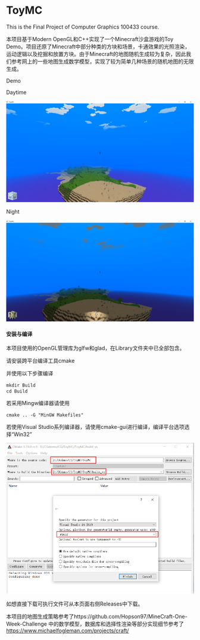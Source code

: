 # ToyMC
This is the Final Project of Computer Graphics 100433 course.

本项目基于Modern OpenGL和C++实现了一个Minecraft沙盒游戏的Toy Demo。项目还原了Minecraft中部分种类的方块和场景，卡通效果的光照渲染，运动逻辑以及挖掘和放置方块。由于Minecraft的地图随机生成较为复杂，因此我们参考网上的一些地图生成数学模型，实现了较为简单几种场景的随机地图的无限生成。

Demo

Daytime

![image-20210112122238475](https://github.com/SAOHPRWHG/ToyMC/blob/main/Fig/Daytime.png)

Night

![image-20210112122238475](https://github.com/SAOHPRWHG/ToyMC/blob/main/Fig/Night.png)



#### 安装与编译

本项目使用的OpenGL管理库为glfw和glad，在Library文件夹中已全部包含。

请安装跨平台编译工具cmake

并使用以下步骤编译

```
mkdir Build
cd Build
```

若采用Mingw编译器请使用

```
cmake .. -G "MinGW Makefiles"
```

若使用Visual Studio系列编译器，请使用cmake-gui进行编译，编译平台选项选择“Win32”

![image-20210112122238475](https://github.com/SAOHPRWHG/ToyMC/blob/main/Fig/cmake-gui.png)

如想直接下载可执行文件可从本页面右侧Releases中下载。

本项目的地图生成策略参考了https://github.com/Hopson97/MineCraft-One-Week-Challenge 中的数学模型，数据库和选择性渲染等部分实现细节参考了 https://www.michaelfogleman.com/projects/craft/

